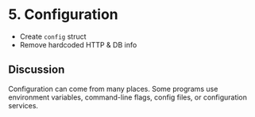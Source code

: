 # 5. Configuration

- Create `config` struct
- Remove hardcoded HTTP & DB info


## Discussion

Configuration can come from many places. Some programs use environment
variables, command-line flags, config files, or configuration services.
